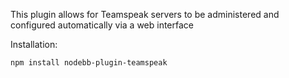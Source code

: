 This plugin allows for Teamspeak servers to be administered and configured automatically via a web interface

Installation:

    npm install nodebb-plugin-teamspeak
